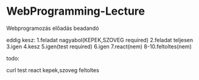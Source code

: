 # WebProgramming-Lecture
Webprogramozás előadás beadandó





eddig kesz:
1.feladat nagyabol(KEPEK,SZOVEG required)
2.feladat teljesen
3.igen
4.kesz
5.igen(test required)
6.igen
7.react(nem)
8-10.feltoltes(nem) 

todo:

curl test
react
kepek,szoveg
feltoltes